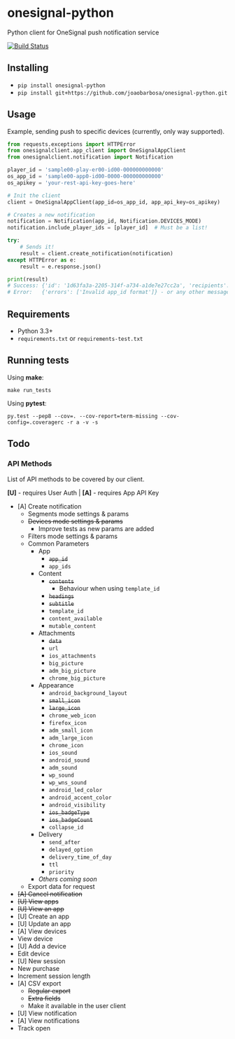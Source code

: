 # onesignal-python
Python client for OneSignal push notification service

[![Build Status](https://travis-ci.org/joaobarbosa/onesignal-python.png?branch=master)](https://travis-ci.org/joaobarbosa/onesignal-python)

## Installing

- ```pip install onesignal-python```
- ```pip install git+https://github.com/joaobarbosa/onesignal-python.git```

## Usage

Example, sending push to specific devices (currently, only way supported).

```python
from requests.exceptions import HTTPError
from onesignalclient.app_client import OneSignalAppClient
from onesignalclient.notification import Notification

player_id = 'sample00-play-er00-id00-000000000000'
os_app_id = 'sample00-app0-id00-0000-000000000000'
os_apikey = 'your-rest-api-key-goes-here'

# Init the client
client = OneSignalAppClient(app_id=os_app_id, app_api_key=os_apikey)

# Creates a new notification
notification = Notification(app_id, Notification.DEVICES_MODE)
notification.include_player_ids = [player_id]  # Must be a list!

try:
    # Sends it!
    result = client.create_notification(notification)
except HTTPError as e:
    result = e.response.json()

print(result)
# Success: {'id': '1d63fa3a-2205-314f-a734-a1de7e27cc2a', 'recipients': 1}
# Error:   {'errors': ['Invalid app_id format']} - or any other message
```

## Requirements

- Python 3.3+
- ```requirements.txt``` or ```requirements-test.txt```

## Running tests

Using **make**:

```make run_tests```

Using **pytest**:

```py.test --pep8 --cov=. --cov-report=term-missing --cov-config=.coveragerc -r a -v -s```

## Todo

### API Methods

List of API methods to be covered by our client.

**[U]** - requires User Auth | **[A]** - requires App API Key

- [A] Create notification
    - Segments mode settings & params
    - ~~Devices mode settings & params~~
        - Improve tests as new params are added
    - Filters mode settings & params
    - Common Parameters
        - App
            - ~~```app_id```~~
            - ```app_ids```
        - Content
            - ~~```contents```~~
                - Behaviour when using ```template_id```
            - ~~```headings```~~
            - ~~```subtitle```~~
            - ```template_id```
            - ```content_available```
            - ```mutable_content```
        - Attachments
            - ~~```data```~~
            - ```url```
            - ```ios_attachments```
            - ```big_picture```
            - ```adm_big_picture```
            - ```chrome_big_picture```
        - Appearance
            - ```android_background_layout```
            - ~~```small_icon```~~
            - ~~```large_icon```~~
            - ```chrome_web_icon```
            - ```firefox_icon```
            - ```adm_small_icon```
            - ```adm_large_icon```
            - ```chrome_icon```
            - ```ios_sound```
            - ```android_sound```
            - ```adm_sound```
            - ```wp_sound```
            - ```wp_wns_sound```
            - ```android_led_color```
            - ```android_accent_color```
            - ```android_visibility```
            - ~~```ios_badgeType```~~
            - ~~```ios_badgeCount```~~
            - ```collapse_id```
        - Delivery
            - ```send_after```
            - ```delayed_option```
            - ```delivery_time_of_day```
            - ```ttl```
            - ```priority```
        - _Others coming soon_
    - Export data for request
- ~~[A] Cancel notification~~
- ~~[U] View apps~~
- ~~[U] View an app~~
- [U] Create an app
- [U] Update an app
- [A] View devices
- View device
- [U] Add a device
- Edit device
- [U] New session
- New purchase
- Increment session length
- [A] CSV export
    - ~~Regular export~~
    - ~~Extra fields~~
    - Make it available in the user client
- [U] View notification
- [A] View notifications
- Track open

